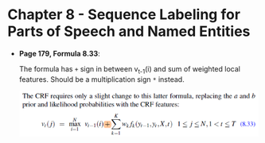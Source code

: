 # Chapter 8 - Sequence Labeling for Parts of Speech and Named Entities

- **Page 179, Formula 8.33**:

    The formula has `+` sign in between v<sub>t-1</sub>(i) and sum of weighted local features. Should be a multiplication sign `*` instead.
    
    ![image](images/ch8-formula8.33.png)
